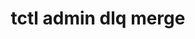 ---
id: merge
title: tctl admin dlq merge
description: Merging DLQ messages.
tags:
  - reference
  - tctl
  - admin
---